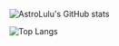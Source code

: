 ![AstroLulu's GitHub stats](https://github-readme-stats.vercel.app/api?username=AstroLuluGit&show_icons=true&theme=radical)

![Top Langs](https://github-readme-stats.vercel.app/api/top-langs/?username=AstroLuluGit&langs_count=8&theme=radical)
